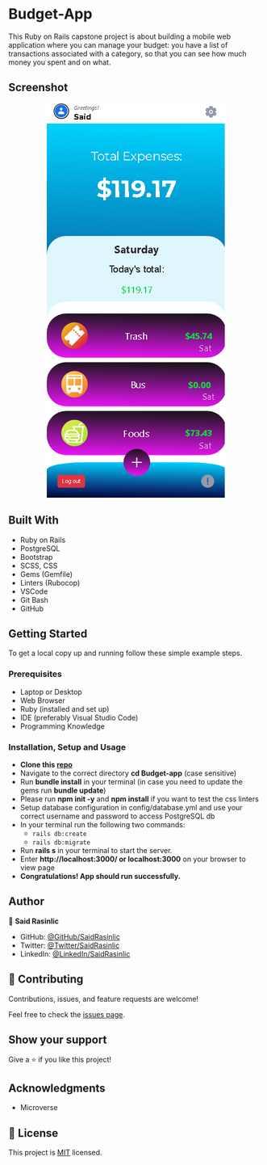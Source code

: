 # Budget-App

This Ruby on Rails capstone project is about building a mobile web application where you can manage your budget: you have a list of transactions associated with a category, so that you can see how much money you spent and on what.


## Screenshot
<p align="center"><img src="./app/assets/images/Budget-App.png" alt="Desktop Snapshot" /></>


## Built With

- Ruby on Rails
- PostgreSQL
- Bootstrap
- SCSS, CSS
- Gems (Gemfile)
- Linters (Rubocop)
- VSCode
- Git Bash
- GitHub

## Getting Started

To get a local copy up and running follow these simple example steps.

### Prerequisites

- Laptop or Desktop
- Web Browser
- Ruby (installed and set up)
- IDE (preferably Visual Studio Code)
- Programming Knowledge

### Installation, Setup and Usage

- **Clone this [repo](https://github.com/SaidRasinlic/Budget-App)**
- Navigate to the correct directory **cd Budget-app** (case sensitive)
- Run **bundle install** in your terminal (in case you need to update the gems run **bundle update**)
- Please run **npm init -y** and **npm install** if you want to test the css linters
- Setup database configuration in config/database.yml and use your correct username and password to access PostgreSQL db
- In your terminal run the following two commands:
  - `rails db:create`
  - `rails db:migrate`
- Run **rails s** in your terminal to start the server.
- Enter **http://localhost:3000/ or localhost:3000** on your browser to view page
- **Congratulations! App should run successfully.**


## Author

👤 **Said Rasinlic**

- GitHub: [@GitHub/SaidRasinlic](https://github.com/SaidRasinlic)
- Twitter: [@Twitter/SaidRasinlic](https://twitter.com/SaidRasinlic)
- LinkedIn: [@LinkedIn/SaidRasinlic](https://www.linkedin.com/in/SaidRasinlic)


## 🤝 Contributing

Contributions, issues, and feature requests are welcome!

Feel free to check the [issues page](../../issues/).

## Show your support

Give a ⭐️ if you like this project!

## Acknowledgments

- Microverse 

## 📝 License

This project is [MIT](LICENSE) licensed.
